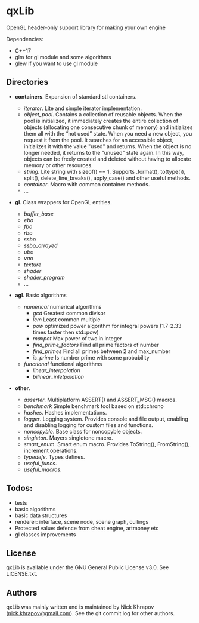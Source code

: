 # qxLib
OpenGL header-only support library for making your own engine

Dependencies:
+ C++17
+ glm for gl module and some algorithms
+ glew if you want to use gl module

## Directories

+ __containers__. Expansion of standard stl containers.
  + _iterator_. Lite and simple iterator implementation.
  + _object_pool_. Contains a collection of reusable objects. When the pool is initialized, it immediately creates the entire collection of objects (allocating one consecutive chunk of memory) and initializes them all with the “not used” state. When you need a new object, you request it from the pool. It searches for an accessible object, initializes it with the value "used" and returns. When the object is no longer needed, it returns to the "unused" state again. In this way, objects can be freely created and deleted without having to allocate memory or other resources.
  + _string_. Lite string with sizeof() == 1. Supports .format(), to(type()), split(), delete_line_breaks(), apply_case() and other useful methods.
  + _container_. Macro with common container methods. 
  + ...

+ __gl__. Class wrappers for OpenGL entities.
  + _buffer_base_
  + _ebo_
  + _fbo_
  + _rbo_
  + _ssbo_
  + _ssbo_arrayed_
  + _ubo_
  + _vao_
  + _texture_
  + _shader_
  + _shader_program_
  + ...
  
+ __agl__. Basic algorithms
  + _numerical_ numerical algorithms
    + _gcd_ Greatest common divisor
    + _lcm_ Least common multiple
    + _pow_ optimized power algorithm for integral powers (1.7-2.33 times faster then std::pow)
    + _maxpot_ Max power of two in integer
    + _find_prime_factors_ Find all prime factors of number
    + _find_primes_ Find all primes between 2 and max_number
    + _is_prime_ Is number prime with some probability
  + _functional_ functional algorithms
    + _linear_interpolation_
    + _bilinear_inletpolation_
  
+ __other__. 
  + _asserter_. Multiplatform ASSERT() and ASSERT_MSG() macros.
  + _benchmark_ Simple benchmark tool based on std::chrono
  + _hashes_. Hashes implementations.
  + _logger_. Logging system. Provides console and file output, enabling and disabling logging for custom files and functions.
  + _noncopyble_. Base class for noncopyble objects.
  + _singleton_. Mayers singletone macro.
  + _smart_enum_. Smart enum macro. Provides ToString(), FromString(), increment operations.
  + _typedefs_. Types defines.
  + _useful_funcs_. 
  + _useful_macros_. 
  
## Todos:
  + tests
  + basic algorithms
  + basic data structures
  + renderer: interface, scene node, scene graph, cullings
  + Protected value: defence from cheat engine, artmoney etc
  + gl classes improvements
  
## License

qxLib is available under the GNU General Public License v3.0. See LICENSE.txt.


## Authors

qxLib was mainly written and is maintained by Nick Khrapov
(nick.khrapov@gmail.com). See the git commit log for other authors.
